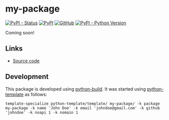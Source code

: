 # my-package

[![PyPI - Status](https://img.shields.io/pypi/status/my-package)](https://pypi.org/project/my-package/)
[![PyPI](https://img.shields.io/pypi/v/my-package)](https://pypi.org/project/my-package/)
[![GitHub](https://img.shields.io/github/license/johndoe/my-package)](https://github.com/johndoe/my-package/blob/main/LICENSE)
[![PyPI - Python Version](https://img.shields.io/pypi/pyversions/my-package)](https://pypi.org/project/my-package/)

Coming soon!


## Links

- [Source code](https://github.com/johndoe/my-package)


## Development

This package is developed using [python-build](https://github.com/craigahobbs/python-build#readme).
It was started using [python-template](https://github.com/craigahobbs/python-template#readme) as follows:

~~~
template-specialize python-template/template/ my-package/ -k package my-package -k name 'John Doe' -k email 'johndoe@gmail.com' -k github 'johndoe' -k noapi 1 -k nomain 1
~~~
